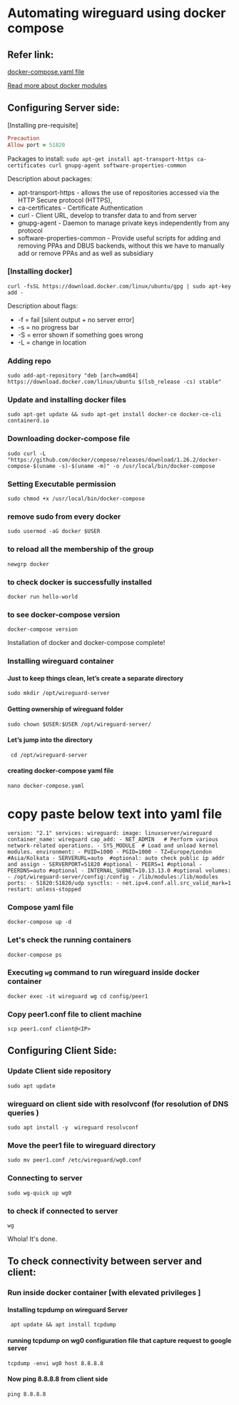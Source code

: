 # Automating wireguard using docker compose

## Refer link:

[docker-compose.yaml file](https://hub.docker.com/r/linuxserver/wireguard)

[Read more about docker modules](https://docs.docker.com/engine/reference/run/)


## Configuring Server side:
[Installing pre-requisite]

```ruby
Precaution
Allow port = 51820
```

Packages to install:
`sudo apt-get install apt-transport-https ca-certificates curl gnupg-agent software-properties-common
`

Description about packages:

* apt-transport-https - allows the use of repositories accessed via the HTTP Secure protocol (HTTPS),
* ca-certificates - Certificate Authentication
* curl  - Client URL, develop to transfer data to and from server
* gnupg-agent - Daemon to manage private keys independently from any protocol
* software-properties-common  - Provide useful scripts for adding and removing PPAs and DBUS backends, without this we have to manually add or remove PPAs and as well as subsidiary

### [Installing docker]

`curl -fsSL https://download.docker.com/linux/ubuntu/gpg | sudo apt-key add -`

Description about flags:

* -f = fail [silent output + no server error]
* -s = no progress bar
* -S = error shown if something goes wrong
* -L = change in location

### Adding repo
`sudo add-apt-repository "deb [arch=amd64] https://download.docker.com/linux/ubuntu $(lsb_release -cs) stable"`

### Update and installing docker files
`sudo apt-get update && sudo apt-get install docker-ce docker-ce-cli containerd.io`

### Downloading docker-compose file
`sudo curl -L "https://github.com/docker/compose/releases/download/1.26.2/docker-compose-$(uname -s)-$(uname -m)" -o /usr/local/bin/docker-compose`

### Setting Executable permission
`sudo chmod +x /usr/local/bin/docker-compose`


### remove sudo from every docker
`sudo usermod -aG docker $USER`

### to reload all the membership of the group
`newgrp docker`

### to check docker is successfully installed
`docker run hello-world`

### to see docker-compose version
`docker-compose version`

Installation of docker and docker-compose complete!


### Installing wireguard container

#### Just to keep things clean, let’s create a separate directory
`sudo mkdir /opt/wireguard-server`

#### Getting ownership of wireguard folder
`sudo chown $USER:$USER /opt/wireguard-server/`

#### Let’s jump into the directory
` cd /opt/wireguard-server`

#### creating docker-compose yaml file
`nano docker-compose.yaml`

# copy paste below text into yaml file
`version: "2.1"
services:
  wireguard:
    image: linuxserver/wireguard
    container_name: wireguard
    cap_add:
      - NET_ADMIN 	# Perform various network-related operations.
      - SYS_MODULE	# Load and unload kernel modules.
    environment:
      - PUID=1000
      - PGID=1000
      - TZ=Europe/London		#Asia/Kolkata
      - SERVERURL=auto  #optional: auto check public ip addr and assign
      - SERVERPORT=51820 #optional
      - PEERS=1 #optional
      - PEERDNS=auto #optional
      - INTERNAL_SUBNET=10.13.13.0 #optional
    volumes:
      - /opt/wireguard-server/config:/config
      - /lib/modules:/lib/modules
    ports:
      - 51820:51820/udp
    sysctls:
      - net.ipv4.conf.all.src_valid_mark=1
    restart: unless-stopped`


### Compose yaml file
`docker-compose up -d`

### Let's check the running containers
`docker-compose ps`

### Executing `wg` command to run wireguard inside docker container
`docker exec -it wireguard wg
cd config/peer1`

### Copy peer1.conf file to client machine
`scp peer1.conf client@<IP>`



## Configuring Client Side:

### Update Client side repository
`sudo apt update`

### wireguard on client side with resolvconf (for resolution of DNS queries )
`sudo apt install -y  wireguard resolvconf`

### Move the peer1 file to wireguard directory
`sudo mv peer1.conf /etc/wireguard/wg0.conf`

### Connecting to server
`sudo wg-quick up wg0`

### to check if connected to server
`wg`

Whola! It's done.


## To check connectivity between server and client:

### Run inside docker container [with elevated privileges ]
#### Installing tcpdump on wireguard Server
` apt update && apt install tcpdump`

#### running tcpdump on wg0 configuration file that capture request to google server
`tcpdump -envi wg0 host 8.8.8.8`

#### Now ping 8.8.8.8 from client side
`ping 8.8.8.8`
